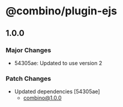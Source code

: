 # @combino/plugin-ejs

## 1.0.0

### Major Changes

- 54305ae: Updated to use version 2

### Patch Changes

- Updated dependencies [54305ae]
    - combino@1.0.0
